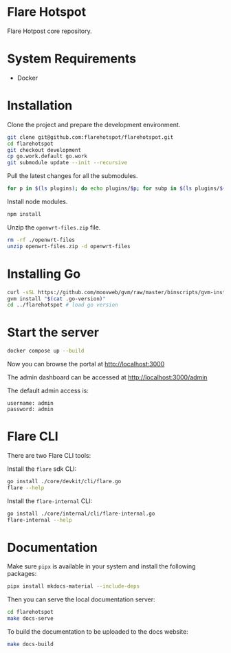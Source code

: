 
# Flare Hotspot
Flare Hotpost core repository.

# System Requirements
- Docker

# Installation

Clone the project and prepare the development environment.
```sh
git clone git@github.com:flarehotspot/flarehotspot.git
cd flarehotspot
git checkout development
cp go.work.default go.work
git submodule update --init --recursive
```

Pull the latest changes for all the submodules.
```sh
for p in $(ls plugins); do echo plugins/$p; for subp in $(ls plugins/${p}); do echo plugins/$p/$subp; cd plugins/$p/$subp; git checkout development && git pull; cd ../../..; done; done
```

Install node modules.

```sh
npm install
```

Unzip the `openwrt-files.zip` file.

```sh
rm -rf ./openwrt-files
unzip openwrt-files.zip -d openwrt-files
```

# Installing Go
```sh
curl -sSL https://github.com/moovweb/gvm/raw/master/binscripts/gvm-installer | bash
gvm install "$(cat .go-version)"
cd ../flarehotspot # load go version
```

# Start the server

```sh
docker compose up --build
```
Now you can browse the portal at [http://localhost:3000](http://localhost:3000)

The admin dashboard can be accessed at [http://localhost:3000/admin](http://localhost:3000/admin)

The default admin access is:
```
username: admin
password: admin
```

# Flare CLI

There are two Flare CLI tools:

Install the `flare` sdk CLI:
```sh
go install ./core/devkit/cli/flare.go
flare --help
```

Install the `flare-internal` CLI:
```sh
go install ./core/internal/cli/flare-internal.go
flare-internal --help
```

# Documentation

Make sure `pipx` is available in your system and install the following packages:

```sh
pipx install mkdocs-material --include-deps
```

Then you can serve the local documentation server:

```sh
cd flarehotspot
make docs-serve
```

To build the documentation to be uploaded to the docs website:

```sh
make docs-build
```
